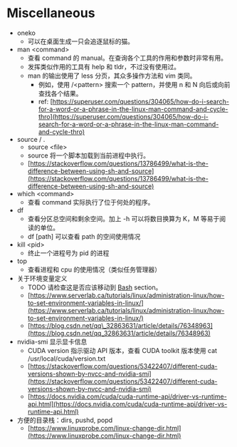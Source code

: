 # Miscellaneous

* oneko
  * 可以在桌面生成一只会追逐鼠标的猫。
* man &lt;command&gt;
  * 查看 command 的 manual。在查询各个工具的作用和参数时非常有用。
  * 发挥类似作用的工具有 help 和 tldr，不过没有使用过。
  * man 的输出使用了 less 分页，其众多操作方法和 vim 类同。
    * 例如，使用 /&lt;pattern&gt; 搜索一个 pattern，并使用 n 和 N 向后或向前查找各个结果。
    * ref: [https://superuser.com/questions/304065/how-do-i-search-for-a-word-or-a-phrase-in-the-linux-man-command-and-cycle-thro](https://superuser.com/questions/304065/how-do-i-search-for-a-word-or-a-phrase-in-the-linux-man-command-and-cycle-thro)
* source / .
  * source &lt;file&gt;
  * source 将一个脚本加载到当前进程中执行。
  * [https://stackoverflow.com/questions/13786499/what-is-the-difference-between-using-sh-and-source](https://stackoverflow.com/questions/13786499/what-is-the-difference-between-using-sh-and-source)
* which &lt;command&gt;
  * 查看 command 实际执行了位于何处的程序。
* df 
  * 查看分区总空间和剩余空间。加上 -h 可以将数目换算为 K，M 等易于阅读的单位。
  * df \[path\] 可以查看 path 的空间使用情况
* kill &lt;pid&gt; 
  * 终止一个进程号为 pid 的进程
* top
  * 查看进程和 cpu 的使用情况（类似任务管理器）
* 关于环境变量定义
  * TODO 请检查这是否应该移动到 [Bash](../../programming-languages/bash/) section。
  * [https://www.serverlab.ca/tutorials/linux/administration-linux/how-to-set-environment-variables-in-linux/](https://www.serverlab.ca/tutorials/linux/administration-linux/how-to-set-environment-variables-in-linux/)
  * [https://blog.csdn.net/qq\_32863631/article/details/76348963](https://blog.csdn.net/qq_32863631/article/details/76348963)
* nvidia-smi 显示显卡信息
  * CUDA version 指示驱动 API 版本，查看 CUDA toolkit 版本使用 cat /usr/local/cuda/version.txt
  * [https://stackoverflow.com/questions/53422407/different-cuda-versions-shown-by-nvcc-and-nvidia-smi](https://stackoverflow.com/questions/53422407/different-cuda-versions-shown-by-nvcc-and-nvidia-smi)
  * [https://docs.nvidia.com/cuda/cuda-runtime-api/driver-vs-runtime-api.html](https://docs.nvidia.com/cuda/cuda-runtime-api/driver-vs-runtime-api.html)
* 方便的目录栈：dirs, pushd, popd
  * [https://www.linuxprobe.com/linux-change-dir.html](https://www.linuxprobe.com/linux-change-dir.html)

